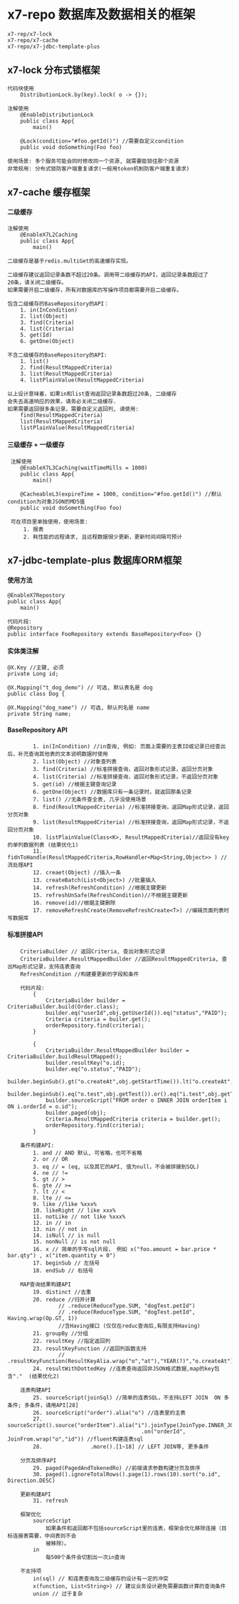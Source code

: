 # x7-repo 数据库及数据相关的框架

    x7-rep/x7-lock
    x7-repo/x7-cache
    x7-repo/x7-jdbc-template-plus
    
## x7-lock  分布式锁框架

    代码块使用
        DistributionLock.by(key).lock( o -> {});
        
    注解使用
        @EnableDistributionLock
        public class App{
            main()
         
        @Lock(condition="#foo.getId()") //需要自定义condition
        public void doSomething(Foo foo)
    
    使用场景: 多个服务可能会同时修改同一个资源, 就需要能锁住那个资源
    非常规用: 分布式锁防客户端重复请求(一般用token机制防客户端重复请求)

## x7-cache 缓存框架
   
#### 二级缓存 

    注解使用
        @EnableX7L2Caching
        public class App{
            main()

    二级缓存是基于redis.multiGet的高速缓存实现。

    二级缓存建议返回记录条数不超过20条。调用带二级缓存的API，返回记录条数超过了
    20条，请关闭二级缓存。
    如果需要开启二级缓存，所有对数据库的写操作项目都需要开启二级缓存。
    
    包含二级缓存的BaseRepository的API：
        1. in(InCondition)
        2. list(Object)
        3. find(Criteria)
        4. list(Criteria)
        5. get(Id)
        6. getOne(Object)
        
    不含二级缓存的BaseRepository的API:
        1. list()
        2. find(ResultMappedCriteria)
        3. list(ResultMappedCriteria)
        4. listPlainValue(ResultMappedCriteria)
        
    以上设计意味着，如果in和list查询返回记录条数超过20条, 二级缓存
    会失去高速响应的效果，请务必关闭二级缓存. 
    如果需要返回很多条记录，需要自定义返回列, 请使用:
        find(ResultMappedCriteria)
        list(ResultMappedCriteria)
        listPlainValue(ResultMappedCriteria)
        
        
####  三级缓存 + 一级缓存  

     注解使用
        @EnableX7L3Caching(waitTimeMills = 1000)
        public class App{
            main()
     
        @CacheableL3(expireTime = 1000, condition="#foo.getId()") //默认condition为对象JSON的MD5值
        public void doSomething(Foo foo)

     可在项目里单独使用，使用场景:
         1. 报表
         2. 耗性能的远程请求, 且远程数据很少更新，更新时间间隔可预计
         
##  x7-jdbc-template-plus 数据库ORM框架

####    使用方法
    @EnableX7Repostory  
    public class App{
        main()
    
    代码片段:
    @Repository
    public interface FooRepository extends BaseRepository<Foo> {}
    
####    实体类注解
    @X.Key //主键, 必须
    private Long id;
    
    @X.Mapping("t_dog_demo") // 可选, 默认表名是 dog
    public class Dog {
    
    @X.Mapping("dog_name") // 可选, 默认列名是 name
    private String name;
    
    
####    BaseRepository API
    
            1. in(InCondition) //in查询, 例如: 页面上需要的主表ID或记录已经查出后，补充查询其他表的文本说明数据时使用
            2. list(Object) //对象查列表
            3. find(Criteria) //标准拼接查询，返回对象形式记录，返回分页对象
            4. list(Criteria) //标准拼接查询，返回对象形式记录，不返回分页对象
            5. get(id) //根据主键查询记录
            6. getOne(Object) //数据库只有一条记录时，就返回那条记录
            7. list() //无条件查全表, 几乎没使用场景
            8. find(ResultMappedCriteria) //标准拼接查询，返回Map形式记录，返回分页对象
            9. list(ResultMappedCriteria) //标准拼接查询，返回Map形式记录，不返回分页对象
            10. listPlainValue(Class<K>, ResultMappedCriteria)//返回没有key的单列数据列表 (结果优化1)
            11. fidnToHandle(ResultMappedCriteria,RowHandler<Map<String,Object>> ) //流处理API
            12. creaet(Object) //插入一条
            13. createBatch(List<Object>) //批量插入
            14. refresh(RefreshCondition) //根据主键更新
            15. refreshUnSafe(RefreshCondition)//不根据主键更新
            16. remove(id)//根据主键删除
            17. removeRefreshCreate(RemoveRefreshCreate<T>) //编辑页面列表时写数据库
            
            
####    标准拼接API
        CriteriaBuilder // 返回Criteria, 查出对象形式记录
        CriteriaBuilder.ResultMappedBuilder //返回ResultMappedCriteria, 查出Map形式记录，支持连表查询
        RefreshCondition //构建要更新的字段和条件
        
        代码片段:
            {
                CriteriaBuilder builder = CriteriaBuilder.build(Order.class); 
                builder.eq("userId",obj.getUserId()).eq("status","PAID");
                Criteria criteria = builer.get();
                orderRepository.find(criteria);
            }
        
            {
                CriteriaBuilder.ResultMappedBuilder builder = CriteriaBuilder.buildResultMapped();
                builder.resultKey("o.id);
                builder.eq("o.status","PAID");
                builder.beginSub().gt("o.createAt",obj.getStartTime()).lt("o.createAt",obj.getEndTime()).endSub();
                builder.beginSub().eq("o.test",obj.getTest()).or().eq("i.test",obj.getTest()).endSub();
                builder.sourceScript("FROM order o INNER JOIN orderItem i ON i.orderId = o.id");
                builder.paged(obj);
                Criteria.ResultMappedCriteria criteria = builder.get();
                orderRepository.find(criteria);
            }
        
        条件构建API:
            1. and // AND 默认, 可省略，也可不省略
            2. or // OR
            3. eq // = (eq, 以及其它的API, 值为null，不会被拼接到SQL)
            4. ne // !=
            5. gt // >
            6. gte // >=
            7. lt // <
            8. lte // <=
            9. like //like %xxx%
            10. likeRight // like xxx%
            11. notLike // not like %xxx%
            12. in // in
            13. nin // not in
            14. isNull // is null
            15. nonNull // is not null
            16. x // 简单的手写sql片段， 例如 x("foo.amount = bar.price * bar.qty") , x("item.quantity = 0")
            17. beginSub // 左括号
            18. endSub // 右括号

        MAP查询结果构建API
            19. distinct //去重
            20. reduce //归并计算
                    // .reduce(ReduceType.SUM, "dogTest.petId") 
                    // .reduce(ReduceType.SUM, "dogTest.petId", Having.wrap(Op.GT, 1))
                    //含Having接口 (仅仅在reduc查询后,有限支持Having)
            21. groupBy //分组
            22. resultKey //指定返回列
            23. resultKeyFunction //返回列函数支持
                    // .resultKeyFunction(ResultKeyAlia.wrap("o","at"),"YEAR(?)","o.createAt")
            24. resultWithDottedKey //连表查询返回非JSON格式数据,map的key包含"."  (结果优化2)
           
        连表构建API
            25. sourceScript(joinSql) //简单的连表SQL，不支持LEFT JOIN  ON 多条件; 多条件，请用API[28]
            26. sourceScript("order").alia("o") //连表里的主表
            27. sourceScript().source("orderItem").alia("i").joinType(JoinType.INNER_JOIN)
                                              .on("orderId", JoinFrom.wrap("o","id")) //fluent构建连表sql
            28.               .more().[1~18] // LEFT JOIN等, 更多条件
            
        分页及排序API
            29. paged(PagedAndTokenedRo) //前端请求参数构建分页及排序
            30. paged().ignoreTotalRows().page(1).rows(10).sort("o.id", Direction.DESC) 
                                           
        更新构建API
            31. refresh
            
        框架优化
            sourceScript
                如果条件和返回都不包括sourceScript里的连表，框架会优化移除连接（目标连接表需要，中间表则不会
                被移除）。
            in
                每500个条件会切割出一次in查询
            
        不支持项
            in(sql) // 和连表查询及二级缓存的设计有一定的冲突
            x(function, List<String>) // 建议业务设计避免需要函数计算的查询条件
            union // 过于复杂
            
                
